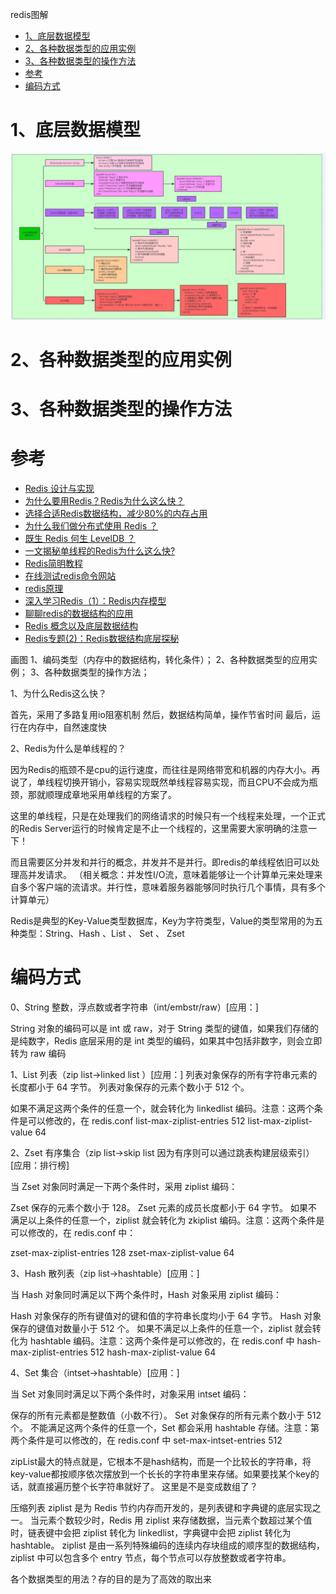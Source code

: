 redis图解

<!-- TOC -->

- [1、底层数据模型](#1底层数据模型)
- [2、各种数据类型的应用实例](#2各种数据类型的应用实例)
- [3、各种数据类型的操作方法](#3各种数据类型的操作方法)
- [参考](#参考)
- [编码方式](#编码方式)

<!-- /TOC -->


# 1、底层数据模型

![](../../pic/2020-05-10/2020-05-10-16-02-08.png)





# 2、各种数据类型的应用实例


# 3、各种数据类型的操作方法














# 参考

- [Redis 设计与实现](http://redisbook.com/)
- [为什么要用Redis？Redis为什么这么快？](https://zhuanlan.zhihu.com/p/81195864)
- [选择合适Redis数据结构，减少80%的内存占用](https://zhuanlan.zhihu.com/p/98033960)
- [为什么我们做分布式使用 Redis ？](https://zhuanlan.zhihu.com/p/50392209)
- [既生 Redis 何生 LevelDB ？](https://zhuanlan.zhihu.com/p/53299778)
- [一文揭秘单线程的Redis为什么这么快?](https://zhuanlan.zhihu.com/p/57089960)
- [Redis简明教程](https://zhuanlan.zhihu.com/p/37055648)
- [在线测试redis命令网站](http://try.redis.io/)
- [redis原理](https://zhuanlan.zhihu.com/p/73733011)
- [深入学习Redis（1）：Redis内存模型](https://www.cnblogs.com/kismetv/p/8654978.html)
- [聊聊redis的数据结构的应用](https://segmentfault.com/a/1190000016472058)
- [Redis 概念以及底层数据结构](https://segmentfault.com/a/1190000018887256)
- [Redis专题(2)：Redis数据结构底层探秘](https://segmentfault.com/a/1190000019441134)



画图
1、编码类型（内存中的数据结构，转化条件）；
2、各种数据类型的应用实例；
3、各种数据类型的操作方法；





1、为什么Redis这么快？

首先，采用了多路复用io阻塞机制
然后，数据结构简单，操作节省时间
最后，运行在内存中，自然速度快


2、Redis为什么是单线程的？

因为Redis的瓶颈不是cpu的运行速度，而往往是网络带宽和机器的内存大小。再说了，单线程切换开销小，容易实现既然单线程容易实现，而且CPU不会成为瓶颈，那就顺理成章地采用单线程的方案了。

这里的单线程，只是在处理我们的网络请求的时候只有一个线程来处理，一个正式的Redis Server运行的时候肯定是不止一个线程的，这里需要大家明确的注意一下！


而且需要区分并发和并行的概念，并发并不是并行。即redis的单线程依旧可以处理高并发请求。
（相关概念：并发性I/O流，意味着能够让一个计算单元来处理来自多个客户端的流请求。并行性，意味着服务器能够同时执行几个事情，具有多个计算单元）



Redis是典型的Key-Value类型数据库，Key为字符类型，Value的类型常用的为五种类型：String、Hash 、List 、 Set 、 Zset

# 编码方式

0、String 整数，浮点数或者字符串（int/embstr/raw）[应用：]

String 对象的编码可以是 int 或 raw，对于 String 类型的键值，如果我们存储的是纯数字，Redis 底层采用的是 int 类型的编码，如果其中包括非数字，则会立即转为 raw 编码

1、List 列表（zip list->linked list ）[应用：]
列表对象保存的所有字符串元素的长度都小于 64 字节。
列表对象保存的元素个数小于 512 个。

如果不满足这两个条件的任意一个，就会转化为 linkedlist 编码。注意：这两个条件是可以修改的，在 redis.conf 
list-max-ziplist-entries 512
list-max-ziplist-value 64

2、Zset 有序集合（zip list->skip list 因为有序则可以通过跳表构建层级索引）   [应用：排行榜]

当 Zset 对象同时满足一下两个条件时，采用 ziplist 编码：

Zset 保存的元素个数小于 128。
Zset 元素的成员长度都小于 64 字节。
如果不满足以上条件的任意一个，ziplist 就会转化为 zkiplist 编码。注意：这两个条件是可以修改的，在 redis.conf 中：

zset-max-ziplist-entries 128
zset-max-ziplist-value 64




3、Hash 散列表（zip list->hashtable）[应用：]

当 Hash 对象同时满足以下两个条件时，Hash 对象采用 ziplist 编码：

Hash 对象保存的所有键值对的键和值的字符串长度均小于 64 字节。
Hash 对象保存的键值对数量小于 512 个。
如果不满足以上条件的任意一个，ziplist 就会转化为 hashtable 编码。注意：这两个条件是可以修改的，在 redis.conf 中
hash-max-ziplist-entries 512
hash-max-ziplist-value 64


4、Set 集合（intset->hashtable）[应用：]

当 Set 对象同时满足以下两个条件时，对象采用 intset 编码：

保存的所有元素都是整数值（小数不行）。
Set 对象保存的所有元素个数小于 512 个。
不能满足这两个条件的任意一个，Set 都会采用 hashtable 存储。注意：第两个条件是可以修改的，在 redis.conf 中
set-max-intset-entries 512


zipList最大的特点就是，它根本不是hash结构，而是一个比较长的字符串，将key-value都按顺序依次摆放到一个长长的字符串里来存储。如果要找某个key的话，就直接遍历整个长字符串就好了。
这里是不是变成数组了？

压缩列表 ziplist 是为 Redis 节约内存而开发的，是列表键和字典键的底层实现之一。
当元素个数较少时，Redis 用 ziplist 来存储数据，当元素个数超过某个值时，链表键中会把 ziplist 转化为 linkedlist，字典键中会把 ziplist 转化为 hashtable。
ziplist 是由一系列特殊编码的连续内存块组成的顺序型的数据结构，ziplist 中可以包含多个 entry 节点，每个节点可以存放整数或者字符串。





各个数据类型的用法？存的目的是为了高效的取出来



























